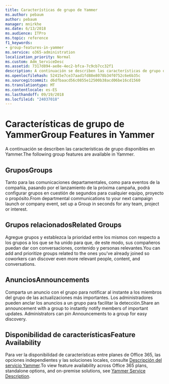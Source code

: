 ```yaml
---
title: Características de grupo de Yammer
ms.author: pebaum
author: pebaum
manager: mnirkhe
ms.date: 6/13/2018
ms.audience: ITPro
ms.topic: reference
f1_keywords:
- group-features-in-yammer
ms.service: o365-administration
localization_priority: Normal
ms.custom: Adm_ServiceDesc
ms.assetid: 7317d894-ae8e-4ec2-bfca-7c9cb7cc32f1
description: A continuación se describen las características de grupo disponibles en Yammer.
ms.openlocfilehash: 52415e7ce37aad1fd88e8078b34f0752c6e6b35c
ms.sourcegitcommit: d6dfbaacd56c0855e12500b38acd06be16cd1560
ms.translationtype: MT
ms.contentlocale: es-ES
ms.lasthandoff: 09/19/2018
ms.locfileid: "24037018"
---
```

# <a name="group-features-in-yammer"></a><span data-ttu-id="c5c6a-103">Características de grupo de Yammer</span><span class="sxs-lookup"><span data-stu-id="c5c6a-103">Group Features in Yammer</span></span>

<span data-ttu-id="c5c6a-104">A continuación se describen las características de grupo disponibles en Yammer.</span><span class="sxs-lookup"><span data-stu-id="c5c6a-104">The following group features are available in Yammer.</span></span>
  
## <a name="groups"></a><span data-ttu-id="c5c6a-105">Grupos</span><span class="sxs-lookup"><span data-stu-id="c5c6a-105">Groups</span></span>
<span data-ttu-id="c5c6a-106"><a name="bkmk_Groups"> </a></span><span class="sxs-lookup"><span data-stu-id="c5c6a-106"></span></span>

<span data-ttu-id="c5c6a-107">Tanto para las comunicaciones departamentales, como para eventos de la compañía, pasando por el lanzamiento de la próxima campaña, podrá configurar grupos en cuestión de segundos para cualquier equipo, proyecto o propósito.</span><span class="sxs-lookup"><span data-stu-id="c5c6a-107">From departmental communications to your next campaign launch or company event, set up a Group in seconds for any team, project or interest.</span></span>
  
## <a name="related-groups"></a><span data-ttu-id="c5c6a-108">Grupos relacionados</span><span class="sxs-lookup"><span data-stu-id="c5c6a-108">Related Groups</span></span>
<span data-ttu-id="c5c6a-109"><a name="bkmk_RelatedGroups"> </a></span><span class="sxs-lookup"><span data-stu-id="c5c6a-109"></span></span>

<span data-ttu-id="c5c6a-110">Agregue grupos y establezca la prioridad entre los mismos con respecto a los grupos a los que se ha unido para que, de este modo, sus compañeros puedan dar con conversaciones, contenido y personas relevantes.</span><span class="sxs-lookup"><span data-stu-id="c5c6a-110">You can add and prioritize groups related to the ones you've already joined so coworkers can discover even more relevant people, content, and conversations.</span></span>
  
## <a name="announcements"></a><span data-ttu-id="c5c6a-111">Anuncios</span><span class="sxs-lookup"><span data-stu-id="c5c6a-111">Announcements</span></span>
<span data-ttu-id="c5c6a-112"><a name="bkmk_Announcements"> </a></span><span class="sxs-lookup"><span data-stu-id="c5c6a-112"></span></span>

<span data-ttu-id="c5c6a-p101">Comparta un anuncio con el grupo para notificar al instante a los miembros del grupo de las actualizaciones más importantes. Los administradores pueden anclar los anuncios a un grupo para facilitar la detección.</span><span class="sxs-lookup"><span data-stu-id="c5c6a-p101">Share an announcement with a group to instantly notify members of important updates. Administrators can pin Announcements to a group for easy discovery.</span></span>
  
## <a name="feature-availability"></a><span data-ttu-id="c5c6a-115">Disponibilidad de características</span><span class="sxs-lookup"><span data-stu-id="c5c6a-115">Feature Availability</span></span>
<span data-ttu-id="c5c6a-116"><a name="bkmk_Announcements"> </a></span><span class="sxs-lookup"><span data-stu-id="c5c6a-116"></span></span>

<span data-ttu-id="c5c6a-117">Para ver la disponibilidad de características entre planes de Office 365, las opciones independientes y las soluciones locales, consulte [Descripción del servicio Yammer](yammer-service-description.md).</span><span class="sxs-lookup"><span data-stu-id="c5c6a-117">To view feature availability across Office 365 plans, standalone options, and on-premise solutions, see [Yammer Service Description](yammer-service-description.md).</span></span>
  

